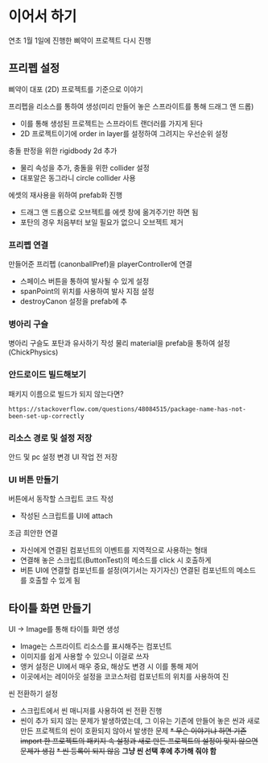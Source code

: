 # 이어서 하기
연초 1월 1일에 진행한 삐약이 프로젝트 다시 진행

## 프리펩 설정
삐약이 대포 (2D) 프로젝트를 기준으로 이야기

프리펩을 리소스를 통하여 생성(미리 만들어 놓은 스프라이트를 통해 드래그 앤 드롭)
* 이를 통해 생성된 프로젝트는 스프라이트 랜더러를 가지게 된다
* 2D 프로젝트이기에 order in layer를 설정하여 그려지는 우선순위 설정

충돌 판정을 위한 rigidbody 2d 추가
* 물리 속성을 추가, 충돌을 위한 collider 설정
* 대포알은 동그라니 circle collider 사용

에셋의 재사용을 위하여 prefab화 진행
* 드래그 앤 드롭으로 오브젝트를 에셋 창에 옮겨주기만 하면 됨
* 포탄의 경우 처음부터 보일 필요가 없으니 오브젝트 제거


### 프리펩 연결
만들어준 프리펩 (canonballPref)을 playerController에 연결
* 스페이스 버튼을 통하여 발사될 수 있게 설정
* spanPoint의 위치를 사용하여 발사 지점 설정
* destroyCanon 설정을 prefab에 추


### 병아리 구슬
병아리 구슬도 포탄과 유사하기 작성
물리 material을 prefab을 통하여 설정 (ChickPhysics)

### 안드로이드 빌드해보기
패키지 이름으로 빌드가 되지 않는다면?
```text
https://stackoverflow.com/questions/48084515/package-name-has-not-been-set-up-correctly
```

### 리소스 경로 및 설정 저장
안드 및 pc 설정 변경
UI 작업 전 저장

### UI 버튼 만들기
버튼에서 동작할 스크립트 코드 작성
* 작성된 스크립트를 UI에 attach

조금 희안한 연결
* 자신에게 연결된 컴포넌트의 이벤트를 지역적으로 사용하는 형태
* 연결해 놓은 스크립트(ButtonTest)의 메소드를 click 시 호출하게 
* 버튼 UI에 연결할 컴포넌트를 설정(여기서는 자기자신) 연결된 컴포넌트의 메소드를 호출할 수 있게 됨

## 타이틀 화면 만들기
UI -> Image를 통해 타이틀 화면 생성
* Image는 스프라이트 리소스를 표시해주는 컴포넌트
* 이미지를 쉽게 사용할 수 있으니 이걸로 쓰자
* 앵커 설정은 UI에서 매우 중요, 해상도 변경 시 이를 통해 제어 
* 이곳에서는 레이아웃 설정을 코코스처럼 컴포넌트의 위치를 사용하여 진

씬 전환하기 설정

* 스크립트에서 씬 매니저를 사용하여 씬 전환 진행
* 씬이 추가 되지 않는 문제가 발생하였는데, 그 이유는 기존에 만들어 놓은 씬과 새로 만든 프로젝트의 씬이 호환되지 않아서 발생한 문제
~~* 무슨 이야기냐 하면 기존 import 한 프로젝트의 패키지 속 설정과 새로 만든 프로젝트의 설정이 맞지 않으면 문제가 생김~~
~~* 씬 등록이 되지 않음~~
**그냥 씬 선택 후에 추가해 줘야 함**
